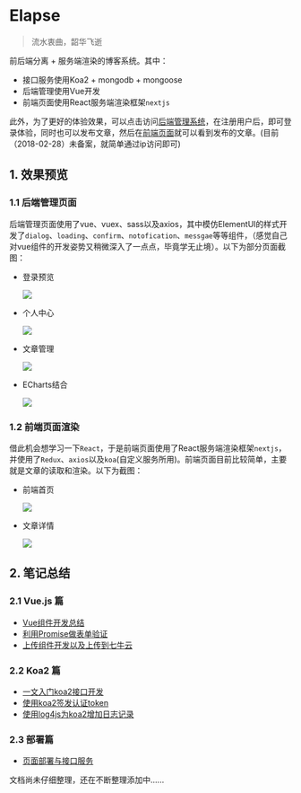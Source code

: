# Elapse
> 流水衷曲，韶华飞逝

前后端分离 + 服务端渲染的博客系统。其中：

  - 接口服务使用Koa2 + mongodb + mongoose
  - 后端管理使用Vue开发
  - 前端页面使用React服务端渲染框架`nextjs`


此外，为了更好的体验效果，可以点击访问<a href="http://193.112.102.204" target="_blank">后端管理系统</a>，在注册用户后，即可登录体验，同时也可以发布文章，然后在<a href="http://193.112.102.204:4000/p" target="_blank">前端页面</a>就可以看到发布的文章。(目前（2018-02-28）未备案，就简单通过ip访问即可)

## 1. 效果预览
### 1.1 后端管理页面
后端管理页面使用了vue、vuex、sass以及axios，其中模仿ElementUI的样式开发了`dialog`、`loading`、`confirm`、`notofication`、`messgae`等等组件，（感觉自己对vue组件的开发姿势又稍微深入了一点点，毕竟学无止境）。以下为部分页面截图：

<ul>
  <li>
    <p>登录预览</p>
    <img src="http://ownsprds9.bkt.clouddn.com/be-login.JPG" />
  </li>
  <li>
    <p>个人中心</p>
    <img src="http://ownsprds9.bkt.clouddn.com/be-ownspace.JPG" />
  </li>
  <li>
    <p>文章管理</p>
    <img src="http://ownsprds9.bkt.clouddn.com/be-articlelist.JPG" />
  </li>
  <li>
    <p>ECharts结合</p>
    <img src="http://ownsprds9.bkt.clouddn.com/be-echarts.JPG" />
  </li>
</ul>

  
### 1.2 前端页面渲染
借此机会想学习一下`React`，于是前端页面使用了React服务端渲染框架`nextjs`，并使用了`Redux`、`axios`以及`koa`(自定义服务所用)。前端页面目前比较简单，主要就是文章的读取和渲染。以下为截图：

 
<ul>
  <li>
    <p>前端首页</p>
    <img src="http://ownsprds9.bkt.clouddn.com/fe-home.JPG" />
  </li>
  <li>
    <p>文章详情</p>
    <img src="http://ownsprds9.bkt.clouddn.com/fe-article.JPG" />
  </li>
</ul>

## 2. 笔记总结
### 2.1 Vue.js 篇

- [Vue组件开发总结](https://github.com/mvpzx/elapse/blob/master/be/src/docs/Vue%E7%BB%84%E4%BB%B6%E5%BC%80%E5%8F%91%E5%A7%BF%E5%8A%BF%E6%80%BB%E7%BB%93.md)
- [利用Promise做表单验证](https://github.com/mvpzx/elapse/blob/master/be/src/docs/%E8%A1%A8%E5%8D%95%E9%AA%8C%E8%AF%81.md)
- [上传组件开发以及上传到七牛云](https://github.com/mvpzx/elapse/blob/master/be/src/docs/%E4%B8%8A%E4%BC%A0%E7%BB%84%E4%BB%B6.md)

### 2.2 Koa2 篇

- [一文入门koa2接口开发](https://github.com/mvpzx/elapse/blob/master/server/docs/koa2%E6%8E%A5%E5%8F%A3%E5%BC%80%E5%8F%91.md)
- [使用koa2签发认证token](https://github.com/mvpzx/elapse/blob/master/server/docs/jwt%E7%AD%BE%E5%8F%91%E4%B8%8E%E8%AE%A4%E8%AF%81.md)
- [使用log4js为koa2增加日志记录]()

### 2.3 部署篇

- [页面部署与接口服务](https://github.com/mvpzx/elapse/tree/master/server/docs/页面部署与接口服务.md)


文档尚未仔细整理，还在不断整理添加中......
